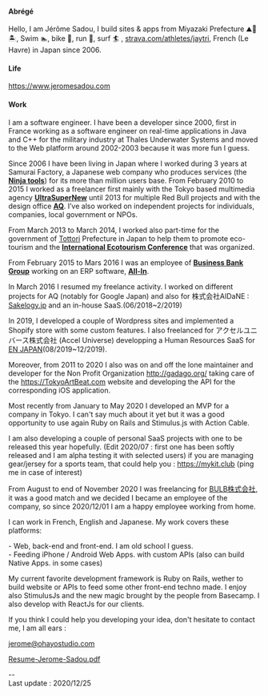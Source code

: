 #### Abrégé

Hello, I am Jérôme Sadou, I build sites & apps from Miyazaki Prefecture ⛰🌋🏝, Swim 🏊‍, bike 🚴‍, run 🏃‍, surf 🏄‍ , [strava.com/athletes/jaytri](https://strava.com/athletes/jaytri), French (Le Havre) in Japan since 2006.

#### Life

https://www.jeromesadou.com


#### Work

I am a software engineer. I have been a developer since 2000, first in France working as a software engineer on real-time applications in Java and C++ for the military industry at Thales Underwater Systems and moved to the Web platform around 2002-2003 because it was more fun I guess.

Since 2006 I have been living in Japan where I worked during 3 years at Samurai Factory, a Japanese web company who produces services (the [**Ninja tools**](http://ninja.co.jp)) for its more than million users base. From February 2010 to 2015 I worked as a freelancer first mainly with the Tokyo based multimedia agency [**UltraSuperNew**](http://ultrasupernew.com) until 2013 for multiple Red Bull projects and with the design office [**AQ**](http://aqworks.com). I’ve also worked on independent projects for individuals, companies, local government or NPOs.

From March 2013 to March 2014, I worked also part-time for the government of [Tottori](/tags/Tottori) Prefecture in Japan to help them to promote eco-tourism and the [**International Ecotourism Conference**](http://iec2013.daisenwonder.com/index.html?lang=en) that was organized.

From February 2015 to Mars 2016 I was an employee of [**Business Bank Group**](http://bbank.jp) working on an ERP software, [**All-In**](http://web.all-in.xyz/).

In March 2016 I resumed my freelance activity. I worked on different projects for AQ (notably for Google Japan) and also for 株式会社AIDaNE : [Sakelogy.jp](http://sakelogy.jp) and an in-house SaaS.(06/2018~2/2019)

In 2019, I developed a couple of Wordpress sites and implemented a Shopify store with some custom features. I also freelanced for アクセルユニバース株式会社 (Accel Universe) developping a Human Resources SaaS for [EN JAPAN](https://www.enjapan.com/)(08/2019~12/2019).

Moreover, from 2011 to 2020 I also was on and off the lone maintainer and developer for the Non Profit Organization http://gadago.org/ taking care of the https://TokyoArtBeat.com website and developing the API for the corresponding iOS application.

Most recently from January to May 2020 I developed an MVP for a company in Tokyo. I can't say much about it yet but it was a good opportunity to use again Ruby on Rails and Stimulus.js with Action Cable.

I am also developing a couple of personal SaaS projects with one to be released this year hopefully. (Edit 2020/07 : first one has been softly released and I am alpha testing it with selected users) if you are managing gear/jersey for a sports team, that could help you : https://mykit.club (ping me in case of interest)

From August to end of November 2020 I was freelancing for [BULB株式会社](https://bulbcorp.jp/), it was a good match and we decided I became an employee of the company, so since 2020/12/01 I am a happy employee working from home.

I can work in French, English and Japanese. My work covers these platforms:

\- Web, back-end and front-end. I am old school I guess.  
\- Feeding iPhone / Android Web Apps. with custom APIs (also can build Native Apps. in some cases)  

My current favorite development framework is Ruby on Rails, wether to build website or APIs to feed some other front-end techno made. I enjoy also StimulusJs and the new magic brought by the people from Basecamp.
I also develop with ReactJs for our clients.

If you think I could help you developing your idea, don't hesitate to contact me, I am all ears :

[jerome@ohayostudio.com](mailto:jerome@ohayostudio.com)

[Resume-Jerome-Sadou.pdf](https://www.jeromesadou.com/Resume-Jerome-Sadou.pdf)

\--  
Last update : 2020/12/25 
<!--
- source : https://www.jeromesadou.com/apropos
**JeromeSadou/jeromesadou** is a ✨ _special_ ✨ repository because its `README.md` (this file) appears on your GitHub profile.

Here are some ideas to get you started:

- 🔭 I’m currently working on ...
- 🌱 I’m currently learning ...
- 👯 I’m looking to collaborate on ...
- 🤔 I’m looking for help with ...
- 💬 Ask me about ...
- 📫 How to reach me: ...
- 😄 Pronouns: ...
- ⚡ Fun fact: ...
-->
